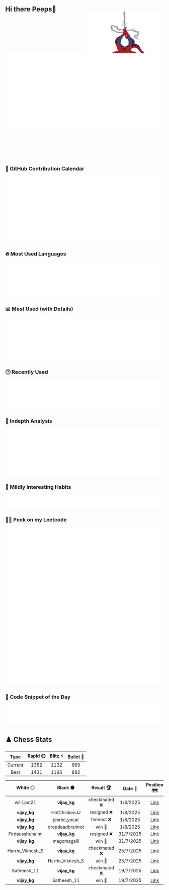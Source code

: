## Hi there Peeps👋

<p style="text-align: right; margin-top: -40px; position: relative; top: 15px;">
  <img src="./assets/spidertocat.png" width="250" height="250" alt="Spider-Ham swinging" align="right">
</p>

<div style="position: relative; width: 100%; height: auto;">
  <img src="./metrics.classic.svg" alt="Metrics" style="position: relative; top: -100px; left: 0; z-index: 1; display: block;">
</div>

### 📅 GitHub Contribution Calendar

![Half-year](./metrics.plugin.isocalendar.svg)

### 🔥 Most Used Languages
![Most Used](metrics.plugin.languages.svg)

### 📊 Most Used (with Details)
![Most Used Details](metrics.plugin.languages.details.svg)

### 🕒 Recently Used
![Recently Used](metrics.plugin.languages.recent.svg)

### 📌 Indepth Analysis
![Indepth](metrics.plugin.languages.indepth.svg)

### 🧠 Mildly Interesting Habits

![Habits Facts](./metrics.plugin.habits.facts.svg)

### 🧑‍💻 Peek on my Leetcode 

![LeetCode Stats](metrics.plugin.leetcode.svg)

### 📝 Code Snippet of the Day

![Code Snippet](./metrics.plugin.code.svg)

## ♟️ Chess Stats

<!--START_SECTION:chessStats-->
<!-- Automatically generated with https://github.com/Balastrong/chess-stats-action -->

| Type | Rapid ⏲️ | Blitz ⚡ | Bullet 🔫 |
|:---:|:---:|:---:|:---:|
| Current | 1352 | 1132 | 669 |
| Best | 1431 | 1196 | 882 |

| White ⚪ | Black ⚫ | Result 🏆 | Date 📅 | Position 🗺️ | Type 🕕 |
|:---:|:---:|:---:|:---:|:---:|:---:|
| will1am21 | **vijay_kg** | checkmated ❌ | 1/8/2025 | <a href="http://www.ee.unb.ca/cgi-bin/tervo/fen.pl?select=5N2/6pn/r6k/7R/7K/8/6P1/8 b - - 0 51">Link</a> | Blitz |
| **vijay_kg** | HotChickenJJ | resigned ❌ | 1/8/2025 | <a href="http://www.ee.unb.ca/cgi-bin/tervo/fen.pl?select=8/6pk/1p5p/3p1p2/p7/5nPK/PP5P/8 w - - 0 38">Link</a> | Blitz |
| **vijay_kg** | jesriel_yocat | timeout ❌ | 1/8/2025 | <a href="http://www.ee.unb.ca/cgi-bin/tervo/fen.pl?select=8/6p1/4k2p/4P3/r2K2P1/8/7P/8 w - - 7 51">Link</a> | Blitz |
| **vijay_kg** | dropdeadbrainrot | win 🥇 | 1/8/2025 | <a href="http://www.ee.unb.ca/cgi-bin/tervo/fen.pl?select=5r2/ppp4p/2pk1r2/6p1/4N3/8/PPP1RPPP/R5K1 b - - 1 19">Link</a> | Blitz |
| Firdausshuhaimi | **vijay_kg** | resigned ❌ | 31/7/2025 | <a href="http://www.ee.unb.ca/cgi-bin/tervo/fen.pl?select=2kr3r/1p1bp1b1/2p4p/Q1B3p1/4N3/5P2/P1P3PP/1R3RK1 b - - 0 21">Link</a> | Blitz |
| **vijay_kg** | magomagalli | win 🥇 | 31/7/2025 | <a href="http://www.ee.unb.ca/cgi-bin/tervo/fen.pl?select=8/6pk/6np/4P3/2pP2Q1/8/2P1NP2/4K3 b - - 0 37">Link</a> | Blitz |
| Harrin_Viknesh_S | **vijay_kg** | checkmated ❌ | 25/7/2025 | <a href="http://www.ee.unb.ca/cgi-bin/tervo/fen.pl?select=7R/5pp1/5q1p/p5k1/6Q1/5PPK/7P/8 b - - 10 43">Link</a> | Blitz |
| **vijay_kg** | Harrin_Viknesh_S | win 🥇 | 25/7/2025 | <a href="http://www.ee.unb.ca/cgi-bin/tervo/fen.pl?select=Rk6/4R3/1N6/p6p/1p6/P7/1P3PPP/6K1 b - - 1 40">Link</a> | Blitz |
| Satheesh_11 | **vijay_kg** | checkmated ❌ | 19/7/2025 | <a href="http://www.ee.unb.ca/cgi-bin/tervo/fen.pl?select=r2q1r1k/6Q1/4pn1B/p1bp4/8/2P5/PP2bPPP/R4RK1 b - - 2 19">Link</a> | Bullet |
| **vijay_kg** | Satheesh_11 | win 🥇 | 19/7/2025 | <a href="http://www.ee.unb.ca/cgi-bin/tervo/fen.pl?select=1q3r2/1p3pk1/p1n3n1/3N1b2/Q1B5/7P/PPP2PP1/2KRR3 b - - 7 25">Link</a> | Bullet |

<!--END_SECTION:chessStats-->
